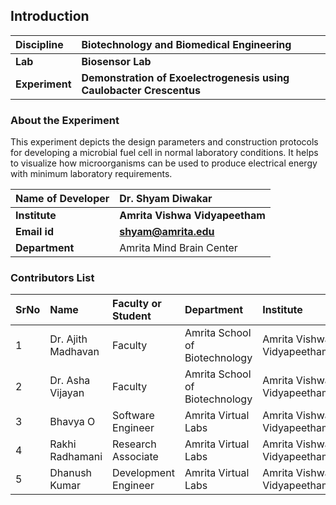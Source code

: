 ## Introduction


<b>Discipline | <b>Biotechnology and Biomedical Engineering
:--|:--|
<b> Lab | <b> Biosensor Lab
<b> Experiment|     <b> Demonstration of Exoelectrogenesis using Caulobacter Crescentus


### About the Experiment 

This experiment depicts the design parameters and construction protocols for developing a microbial fuel cell in normal laboratory conditions. It helps to visualize how microorganisms can be used to produce electrical energy with minimum laboratory requirements.

<b>Name of Developer | <b> Dr. Shyam Diwakar 
:--|:--|
<b> Institute | <b>  Amrita Vishwa Vidyapeetham
<b> Email id|     <b>  shyam@amrita.edu
<b> Department |  Amrita Mind Brain Center

### Contributors List

SrNo | Name | Faculty or Student | Department| Institute | Email id
:--|:--|:--|:--|:--|:--|
1 | Dr. Ajith Madhavan | Faculty | Amrita School of Biotechnology | Amrita Vishwa Vidyapeetham | ashavijayan@am.amrita.edu
2 | Dr. Asha Vijayan | Faculty | Amrita School of Biotechnology | Amrita Vishwa Vidyapeetham | ashavijayan@am.amrita.edu
3 | Bhavya O | Software Engineer | Amrita Virtual Labs | Amrita Vishwa Vidyapeetham | bhavyao@am.amrita.edu 
4 | Rakhi Radhamani | Research Associate | Amrita Virtual Labs | Amrita Vishwa Vidyapeetham | rakhir@am.amrita.edu
5 | Dhanush Kumar | Development Engineer | Amrita Virtual Labs | Amrita Vishwa Vidyapeetham | dhanushkumar@am.amrita.edu

